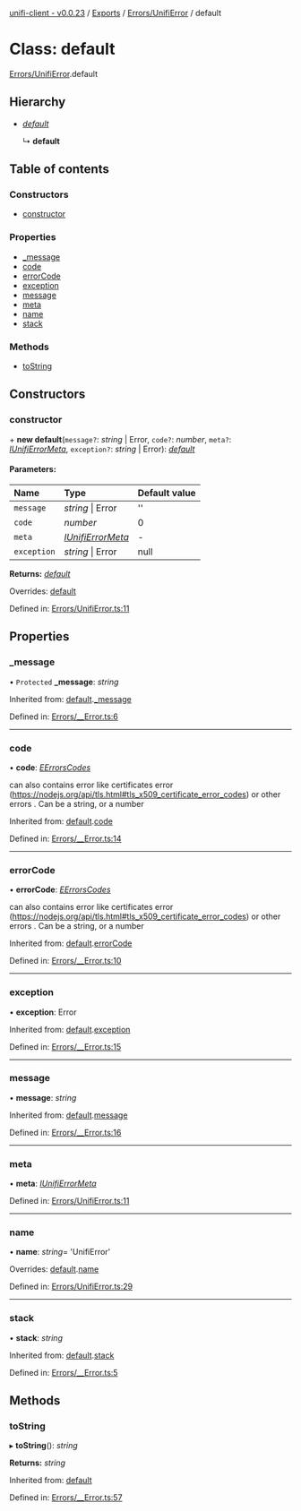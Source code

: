 [unifi-client - v0.0.23](../README.md) / [Exports](../modules.md) / [Errors/UnifiError](../modules/errors_unifierror.md) / default

# Class: default

[Errors/UnifiError](../modules/errors_unifierror.md).default

## Hierarchy

* [*default*](errors___error.default.md)

  ↳ **default**

## Table of contents

### Constructors

- [constructor](errors_unifierror.default.md#constructor)

### Properties

- [\_message](errors_unifierror.default.md#_message)
- [code](errors_unifierror.default.md#code)
- [errorCode](errors_unifierror.default.md#errorcode)
- [exception](errors_unifierror.default.md#exception)
- [message](errors_unifierror.default.md#message)
- [meta](errors_unifierror.default.md#meta)
- [name](errors_unifierror.default.md#name)
- [stack](errors_unifierror.default.md#stack)

### Methods

- [toString](errors_unifierror.default.md#tostring)

## Constructors

### constructor

\+ **new default**(`message?`: *string* \| Error, `code?`: *number*, `meta?`: [*IUnifiErrorMeta*](../interfaces/errors_unifierror.iunifierrormeta.md), `exception?`: *string* \| Error): [*default*](errors_unifierror.default.md)

#### Parameters:

Name | Type | Default value |
:------ | :------ | :------ |
`message` | *string* \| Error | '' |
`code` | *number* | 0 |
`meta` | [*IUnifiErrorMeta*](../interfaces/errors_unifierror.iunifierrormeta.md) | - |
`exception` | *string* \| Error | null |

**Returns:** [*default*](errors_unifierror.default.md)

Overrides: [default](errors___error.default.md)

Defined in: [Errors/UnifiError.ts:11](https://github.com/thib3113/unifi-client/blob/3b1db86/src/Errors/UnifiError.ts#L11)

## Properties

### \_message

• `Protected` **\_message**: *string*

Inherited from: [default](errors___error.default.md).[_message](errors___error.default.md#_message)

Defined in: [Errors/__Error.ts:6](https://github.com/thib3113/unifi-client/blob/3b1db86/src/Errors/__Error.ts#L6)

___

### code

• **code**: [*EErrorsCodes*](../enums/errors_eerrorscodes.eerrorscodes.md)

can also contains error like certificates error (https://nodejs.org/api/tls.html#tls_x509_certificate_error_codes) or other errors . Can be a string, or a number

Inherited from: [default](errors___error.default.md).[code](errors___error.default.md#code)

Defined in: [Errors/__Error.ts:14](https://github.com/thib3113/unifi-client/blob/3b1db86/src/Errors/__Error.ts#L14)

___

### errorCode

• **errorCode**: [*EErrorsCodes*](../enums/errors_eerrorscodes.eerrorscodes.md)

can also contains error like certificates error (https://nodejs.org/api/tls.html#tls_x509_certificate_error_codes) or other errors . Can be a string, or a number

Inherited from: [default](errors___error.default.md).[errorCode](errors___error.default.md#errorcode)

Defined in: [Errors/__Error.ts:10](https://github.com/thib3113/unifi-client/blob/3b1db86/src/Errors/__Error.ts#L10)

___

### exception

• **exception**: Error

Inherited from: [default](errors___error.default.md).[exception](errors___error.default.md#exception)

Defined in: [Errors/__Error.ts:15](https://github.com/thib3113/unifi-client/blob/3b1db86/src/Errors/__Error.ts#L15)

___

### message

• **message**: *string*

Inherited from: [default](errors___error.default.md).[message](errors___error.default.md#message)

Defined in: [Errors/__Error.ts:16](https://github.com/thib3113/unifi-client/blob/3b1db86/src/Errors/__Error.ts#L16)

___

### meta

• **meta**: [*IUnifiErrorMeta*](../interfaces/errors_unifierror.iunifierrormeta.md)

Defined in: [Errors/UnifiError.ts:11](https://github.com/thib3113/unifi-client/blob/3b1db86/src/Errors/UnifiError.ts#L11)

___

### name

• **name**: *string*= 'UnifiError'

Overrides: [default](errors___error.default.md).[name](errors___error.default.md#name)

Defined in: [Errors/UnifiError.ts:29](https://github.com/thib3113/unifi-client/blob/3b1db86/src/Errors/UnifiError.ts#L29)

___

### stack

• **stack**: *string*

Inherited from: [default](errors___error.default.md).[stack](errors___error.default.md#stack)

Defined in: [Errors/__Error.ts:5](https://github.com/thib3113/unifi-client/blob/3b1db86/src/Errors/__Error.ts#L5)

## Methods

### toString

▸ **toString**(): *string*

**Returns:** *string*

Inherited from: [default](errors___error.default.md)

Defined in: [Errors/__Error.ts:57](https://github.com/thib3113/unifi-client/blob/3b1db86/src/Errors/__Error.ts#L57)
